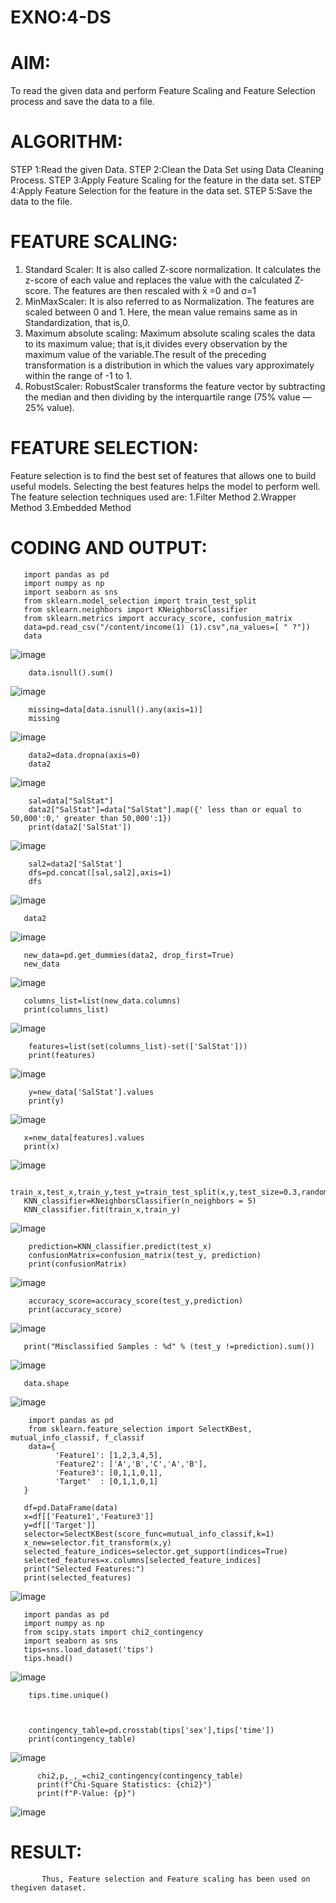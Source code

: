 # EXNO:4-DS
# AIM:
To read the given data and perform Feature Scaling and Feature Selection process and save the
data to a file.

# ALGORITHM:
STEP 1:Read the given Data.
STEP 2:Clean the Data Set using Data Cleaning Process.
STEP 3:Apply Feature Scaling for the feature in the data set.
STEP 4:Apply Feature Selection for the feature in the data set.
STEP 5:Save the data to the file.

# FEATURE SCALING:
1. Standard Scaler: It is also called Z-score normalization. It calculates the z-score of each value and replaces the value with the calculated Z-score. The features are then rescaled with x̄ =0 and σ=1
2. MinMaxScaler: It is also referred to as Normalization. The features are scaled between 0 and 1. Here, the mean value remains same as in Standardization, that is,0.
3. Maximum absolute scaling: Maximum absolute scaling scales the data to its maximum value; that is,it divides every observation by the maximum value of the variable.The result of the preceding transformation is a distribution in which the values vary approximately within the range of -1 to 1.
4. RobustScaler: RobustScaler transforms the feature vector by subtracting the median and then dividing by the interquartile range (75% value — 25% value).

# FEATURE SELECTION:
Feature selection is to find the best set of features that allows one to build useful models. Selecting the best features helps the model to perform well.
The feature selection techniques used are:
1.Filter Method
2.Wrapper Method
3.Embedded Method

# CODING AND OUTPUT:

       import pandas as pd
       import numpy as np
       import seaborn as sns
       from sklearn.model_selection import train_test_split
       from sklearn.neighbors import KNeighborsClassifier
       from sklearn.metrics import accuracy_score, confusion_matrix
       data=pd.read_csv("/content/income(1) (1).csv",na_values=[ " ?"])
       data

![image](https://github.com/user-attachments/assets/8cbbf7b9-c7a5-46b3-98d0-7be116fb2000)

        data.isnull().sum()

![image](https://github.com/user-attachments/assets/0e34c036-7e04-41bd-839b-e4295cb9994f)

        missing=data[data.isnull().any(axis=1)]
        missing

![image](https://github.com/user-attachments/assets/25c33c85-3546-40be-a2cd-ec8536a5c0e8)

        data2=data.dropna(axis=0)
        data2

![image](https://github.com/user-attachments/assets/e2700554-ad08-43dd-a754-4de2ade74eef)

        sal=data["SalStat"]
        data2["SalStat"]=data["SalStat"].map({' less than or equal to 50,000':0,' greater than 50,000':1})
        print(data2['SalStat'])

![image](https://github.com/user-attachments/assets/e40bae20-0cdc-47c5-af6c-0dd7668dea2e)

        sal2=data2['SalStat']
        dfs=pd.concat([sal,sal2],axis=1)
        dfs

![image](https://github.com/user-attachments/assets/1e187afc-7dfe-49bb-92a5-d715194a8377)

       data2

![image](https://github.com/user-attachments/assets/8ca63a24-a075-4d05-bfbf-9c7a569a55e0)

       new_data=pd.get_dummies(data2, drop_first=True)
       new_data

![image](https://github.com/user-attachments/assets/8689ecb2-7209-46dc-86d3-4c379e8f5784)

       columns_list=list(new_data.columns)
       print(columns_list)

![image](https://github.com/user-attachments/assets/207f2392-2cd0-4946-836b-a626dad615cb)

        features=list(set(columns_list)-set(['SalStat']))
        print(features)

![image](https://github.com/user-attachments/assets/054aa639-a552-4fad-a5a0-fe49a2b7c790)

        y=new_data['SalStat'].values
        print(y)

![image](https://github.com/user-attachments/assets/86afad6f-2581-4003-9291-09ccfcedd905)

       x=new_data[features].values
       print(x)
       
![image](https://github.com/user-attachments/assets/ee61f498-142d-4d61-a384-6f57d1012dd2)

       train_x,test_x,train_y,test_y=train_test_split(x,y,test_size=0.3,random_state=0)
       KNN_classifier=KNeighborsClassifier(n_neighbors = 5)
       KNN_classifier.fit(train_x,train_y)

![image](https://github.com/user-attachments/assets/0f54a1fe-ff1e-4277-8efc-4c21a7182f8a)
     
        prediction=KNN_classifier.predict(test_x)
        confusionMatrix=confusion_matrix(test_y, prediction)
        print(confusionMatrix)

![image](https://github.com/user-attachments/assets/da20bbcf-27a9-4fb4-8ae5-5e110113fed0)

        accuracy_score=accuracy_score(test_y,prediction)
        print(accuracy_score)

![image](https://github.com/user-attachments/assets/bb88f06a-f295-4c53-be58-9bf01407fc01)

       print("Misclassified Samples : %d" % (test_y !=prediction).sum())

![image](https://github.com/user-attachments/assets/7b1917ea-5db5-4b9b-886a-79df6a479366)

       data.shape

 ![image](https://github.com/user-attachments/assets/bcf75849-b6cc-4bb8-b9cc-a7ef511329e6)

        import pandas as pd
        from sklearn.feature_selection import SelectKBest, mutual_info_classif, f_classif
        data={
              'Feature1': [1,2,3,4,5],
              'Feature2': ['A','B','C','A','B'],
              'Feature3': [0,1,1,0,1],
              'Target'  : [0,1,1,0,1]
       }

       df=pd.DataFrame(data)
       x=df[['Feature1','Feature3']]
       y=df[['Target']]
       selector=SelectKBest(score_func=mutual_info_classif,k=1)
       x_new=selector.fit_transform(x,y)
       selected_feature_indices=selector.get_support(indices=True)
       selected_features=x.columns[selected_feature_indices]
       print("Selected Features:")
       print(selected_features)

![image](https://github.com/user-attachments/assets/1110cbab-4a29-4fde-8ad8-861d8c7feda9)

       import pandas as pd
       import numpy as np
       from scipy.stats import chi2_contingency
       import seaborn as sns
       tips=sns.load_dataset('tips')
       tips.head()      

![image](https://github.com/user-attachments/assets/e864181f-639b-479b-adf4-b08068675f7e)

        tips.time.unique()



        contingency_table=pd.crosstab(tips['sex'],tips['time'])
        print(contingency_table)
        
![image](https://github.com/user-attachments/assets/a4182f97-9e3d-4664-b54b-09769bb3f586)

          chi2,p,_,_=chi2_contingency(contingency_table)
          print(f"Chi-Square Statistics: {chi2}")
          print(f"P-Value: {p}")

![image](https://github.com/user-attachments/assets/f67074cb-a0ef-4edf-976b-b6fc8851ada7)


# RESULT:
           Thus, Feature selection and Feature scaling has been used on thegiven dataset.
